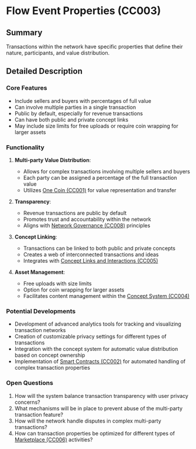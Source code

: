 # Flow Event Properties (CC003)

## Summary
Transactions within the network have specific properties that define their nature, participants, and value distribution.

## Detailed Description

### Core Features
- Include sellers and buyers with percentages of full value
- Can involve multiple parties in a single transaction
- Public by default, especially for revenue transactions
- Can have both public and private concept links
- May include size limits for free uploads or require coin wrapping for larger assets

### Functionality
1. **Multi-party Value Distribution**:
   - Allows for complex transactions involving multiple sellers and buyers
   - Each party can be assigned a percentage of the full transaction value
   - Utilizes [One Coin (CC001)](#one-coin-cc001) for value representation and transfer

2. **Transparency**:
   - Revenue transactions are public by default
   - Promotes trust and accountability within the network
   - Aligns with [Network Governance (CC008)](#network-governance-cc008) principles

3. **Concept Linking**:
   - Transactions can be linked to both public and private concepts
   - Creates a web of interconnected transactions and ideas
   - Integrates with [Concept Links and Interactions (CC005)](#concept-links-and-interactions-cc005)

4. **Asset Management**:
   - Free uploads with size limits
   - Option for coin wrapping for larger assets
   - Facilitates content management within the [Concept System (CC004)](#concept-system-cc004)

### Potential Developments
- Development of advanced analytics tools for tracking and visualizing transaction networks
- Creation of customizable privacy settings for different types of transactions
- Integration with the concept system for automatic value distribution based on concept ownership
- Implementation of [Smart Contracts (CC002)](#smart-contracts-cc002) for automated handling of complex transaction properties

### Open Questions
1. How will the system balance transaction transparency with user privacy concerns?
2. What mechanisms will be in place to prevent abuse of the multi-party transaction feature?
3. How will the network handle disputes in complex multi-party transactions?
4. How can transaction properties be optimized for different types of [Marketplace (CC006)](#marketplace-cc006) activities?

